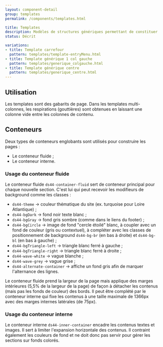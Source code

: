 ```yaml
---
layout: component-detail
group: templates
permalink: /components/templates.html

title: Templates
description: Modèles de structures génériques permettant de constituer les pages. 
status: Décrit

variations:
- title: Template carrefour
  pattern: templates/template-entryMenu.html
- title: Template générique 1 col gauche
  pattern: templates/generique_colgauche.html
- title: Template générique centre
  pattern: templates/generique_centre.html
---
```


## Utilisation

Les templates sont des gabarits de page.
Dans les templates multi-colonnes, les respirations (gouttières) sont obtenues en laissant une colonne vide entre les colonnes de contenu.

## Conteneurs

Deux types de conteneurs englobants sont utilisés pour construire les pages :
- Le conteneur fluide ;
- Le conteneur interne.

### Usage du conteneur fluide

Le conteneur fluide `ds44-container-fluid` sert de conteneur principal pour chaque nouvelle section. C'est lui qui peut recevoir les modifieurs de background comme les classes :
- `ds44-theme` -> couleur thématique du site (ex. turquoise pour Loire Atlantique) ;
- `ds44-bgDark` -> fond noir texte blanc ;
- `ds44-bgGray` -> fond gris sombre (comme dans le liens du footer) ;
- `ds44-bgCircle` -> image de fond "cercle étoilé" blanc, à coupler avec un fond de couleur (gris ou contextuel), à compléter avec les classes de positionnement de background `ds44-bg-br` (en bas à droite) et `ds44-bg-bl` (en bas à gauche) ;
- `ds44-bgTriangle-left` -> triangle blanc ferré à gauche ;
- `ds44-bgTriangle-right` -> triangle blanc ferré à droite ;
- `ds44-wave-white` -> vague blanche ;
- `ds44-wave-grey` -> vague grise ;
- `ds44-alternate-container` -> affiche un fond gris afin de marquer l'alternance des lignes.

Le conteneur fluide prend la largeur de la page mais applique des marges intérieures (5,5% de la largeur de la page) de façon à détacher les contenus (mais pas les fonds de couleur) des bords.
Il peut être complété par le conteneur interne qui fixe les contenus à une taille maximale de 1366px avec des marges internes latérales (de 75px).

### Usage du conteneur interne

Le conteneur interne `ds44-inner-container` encadre les contenus textes et images. Il sert à limiter l'expansion horizontale des contenus. Il contraint également les couleurs de fond et ne doit donc pas servir pour gérer les sections sur fonds colorés.